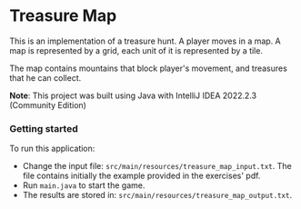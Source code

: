 # Treasure Map
This is an implementation of a treasure hunt. A player moves in a map. 
A map is represented by a grid, each unit of it is represented by a tile.

The map contains mountains that block player's movement, and treasures that he can collect.

**Note**: This project was built using Java with IntelliJ IDEA 2022.2.3 (Community Edition)

### Getting started

To run this application:
- Change the input file: `src/main/resources/treasure_map_input.txt`. The file contains initially the example provided in the exercises' pdf.
- Run `main.java` to start the game.
- The results are stored in: `src/main/resources/treasure_map_output.txt`.



